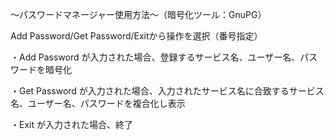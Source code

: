 <p>〜パスワードマネージャー使用方法〜（暗号化ツール：GnuPG）</p>
<p>Add Password/Get Password/Exitから操作を選択（番号指定）</p>
<p>・Add Password が入力された場合、登録するサービス名、ユーザー名、パスワードを暗号化</p>
<p>・Get Password が入力された場合、入力されたサービス名に合致するサービス名、ユーザー名、パスワードを複合化し表示</p>
<p>・Exit が入力された場合、終了
